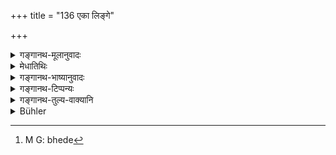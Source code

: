 +++
title = "136 एका लिङ्गे"

+++

<details><summary>गङ्गानथ-मूलानुवादः</summary>

One who desires cleanliness should apply earth—once to the urinary organ, thrice to the anus, ten times to one hand and seven times to both hands.—(134).
</details>

<details><summary>मेधातिथिः</summary>

विण्मूत्रोत्सर्गानन्तरं मेढ्रस्य शुद्ध्यर्थम् **एका** **मृद्** दातव्या वामेन । स्मृत्यन्तरे शुद्धिविधानाद् यावती तस्मिन् हस्ते याति तावती सोदका ग्रहीतव्या । अहं तु ब्रवे, "अर्थवत्" (म्ध् ५.१३२) इति वचनेनोक्तम् एव परिमाणम् । <u>केचित्</u> पठन्ति ।

- प्रथमा प्रसृतिर् ज्ञेया द्वितीया तु तदर्धिका ।

- तृतीया मृत्तिका ज्ञेया त्रिभागकरपूरणे ॥

एतच् च परिमाणं पायाव् एव । अन्यत्र त्व् "अर्थवत्" इति । एकोत्सर्गे ऽपीयत्य् एव संख्या । आवृत्तिविधानं चेदम् । मृदां भेदो[^२६७] गवादिवत् । तथा चात्रोच्यते "वल्मीकाद् दूरतराद् अश्वस्थानाच् चान्येत्यादि" । एवम् इह सिता कृष्णा लोहितेत्याद्य् अपि नादरणीयम् । **अभीप्सता** इच्छतेति ॥ ५.१३४ ॥


[^२६७]:
     M G: bhede
</details>

<details><summary>गङ्गानथ-भाष्यानुवादः</summary>

After the passing of urine and faeces, for the cleansing of the urinary organ, earth should be applied to it once.

In another *Smṛti* it has been laid down that one should take as much earth mixed with water as can be contained in one hand. What I assert is that in view of what has been said regarding the using of as much earth and water as may be necessary, the proper quantity would be what is stated in the present text. Some people quote, in this connection, the following saying—‘The hand bring filled up, the first (and largest) measure of it is called *Prasṛti*, the second is half of it; and the third part of it is called *mṛttikā*.’ But this measure applies to the case of anus-cleansing only. In all other cases, as much is to be used as may be necessary.

In the case of a single evacuation also, the number of applications is to be as here prescribed; and what is prescribed is the repetition of the act (of rubbing and washing).

There is a distinction among the various kinds of ‘earth’, just as there is among the various kinds of the ‘cow’ and other things. In present connection, for instance, it has been declared that ‘earth should be got from a place far removed from an ant-hill, us also from the stables’ and so forth. No account need be taken however of the distinction into ‘white’, ‘black’, ‘red’ and so forth.

‘*Who desires*’—who wishes.—(134).
</details>

<details><summary>गङ्गानथ-टिप्पन्यः</summary>

(Verse 136 of others.)

This verse is quoted in *Aparārka* (p. 36);—in *Nityācārapradīpa* (p. 255);—in *Parāśaramādhava* (Ācāra, p. 215);—in *Śuddhikaumudī* (p. 334), which explains ‘*ekatra*’ as ‘in the left hand’;—in *Smṛtitattva* (p. 330), which explains ‘*ubhayoḥ*’ as ‘over the two hands’;—in
*Vīramitrodaya* (Āhnika, p. 46), which explains ‘*ekatra*’ as ‘over the
left hand’; it notes the reading ‘*vāmakare*’; and explains ‘*ubhayoḥ*’ as ‘over the two hands’;—in *Madanapārijāta* (p. 46);—in *Smṛtikaumudī* (p. 57) which explains ‘*ekatra*’ as ‘*vāme*,’ ‘over the left hand’;—in
*Yatidharmasaṅgraha* (p. 53);—in *Kṛtyasārasamuccaya* (p. 46), which
explains ‘*ekatra*’ as ‘over the left hand’ and, ‘*ubhayoḥ*’ as ‘over both the hands’;—and in *Smṛtisāroddhāra* (p. 266), which says that ‘*śuddhi*’ here stands for *purity*, and not *cleanliness* or freedom from smell &c., as this latter could be secured by even a lesser number of applications.
</details>

<details><summary>गङ्गानथ-तुल्य-वाक्यानि</summary>

*Vaśiṣṭha* (6.18).—‘The organ is cleansed by one application of earth,
the right hand by three, the feet by two, the arms by five, the left hand by ten, and both hands and feet by seven.’

*Viṣṇu* (60.25).—‘The organ should be cleaned by earth once, the hind
parts three times, the left hand ten times, both hands together seven times, and both feet together three times.’

*Baudhāyana* (1.10.11-14).—‘After urinating, he shall clean the organ
with earth and water,—the hand three times...... the number of applications is thrice three for both hand and feet.’

*Śāṅkha* (Aparārka, p. 36).—‘To the arms, earth should be applied seven
times, to the urinary organ, twice, to one hand, twenty times, and to both hands fourteen times.’

*Hārīta* (Do.).—Applying earth ten times to the left hand, six times on
the back, seven times to both hands, and to the feet three times,—he shall wash.’

*Śātātapa* (Parāśaramādhava, p. 215).—‘Once to the urinary organ, three
times to the left hand, twice to both hands,—this is the purification laid down on passing urine; it should be thrice this on passing faeces.’

*Baudhāyana* (Parāśaramādhava, p. 215)—‘Earth shall be applied to the
anus five times, to the left hand and feet thrice each.’

*Vaśiṣṭha* (Do., pp. 215-216).—‘Earth shall be applied five times to the
anus, ten times to one hand and seven times to both hands, seven to both feet, and two to the urinary organ.’

*Ādityapurāṇa* (Do.).—‘Twenty times to one hand and fourteen times to
both... Half of this serves to purify Śūdras and women. The purification at night is to be half of what it is during the day; and a quarter of this latter, on a journey; one in distress may do as much as he can.’
</details>

<details><summary>Bühler</summary>

136	He who desires to be pure, must clean the organ by one (application of) earth, the anus by (applying earth) three (times), the (left) hand alone by (applying it) ten (times), and both (hands) by (applying it) seven (times).
</details>
